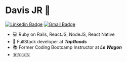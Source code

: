 # Davis JR 🦩
[![Linkedin Badge](https://img.shields.io/badge/-Davis-blue?style=flat-square&logo=Linkedin&logoColor=white&link=https://www.linkedin.com/in/hugo-duarte-3392bb153/)](https://www.linkedin.com/in/davis-roberto/) 
[![Gmail Badge](https://img.shields.io/badge/-davisrobertosouza@gmail.com-c14438?style=flat-square&logo=Gmail&logoColor=white&link=mailto:davisrobertosouza@gmail.com)](mailto:hmdros@gmail.com)

- 💻 Ruby on Rails, ReactJS, NodeJS, React Native
- 🤖 FullStack developer at ***TapGoods***
- 📚 Former Coding Bootcamp Instructor at ***Le Wagon***
- 🇧🇷:🇺🇸

